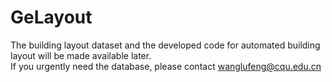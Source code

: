 # GeLayout
The building layout dataset and the developed code for automated building layout will be made available later.<br>
If you urgently need the database, please contact <wanglufeng@cqu.edu.cn>
